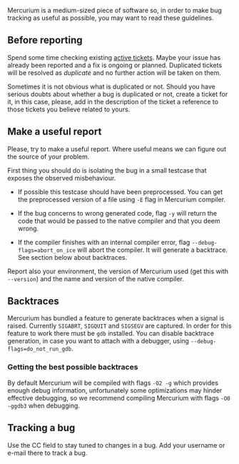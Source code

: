 
 Mercurium is a medium-sized piece of software so, in order to make bug tracking as useful as possible, you may want to read these guidelines.

## Before reporting

Spend some time checking existing [active tickets](http://nanos.ac.upc.edu/projects/mcxx/report/1). Maybe your issue has already been reported and a fix is ongoing or planned. Duplicated tickets will be resolved as _duplicate_ and no further action will be taken on them.

Sometimes it is not obvious what is duplicated or not. Should you have serious doubts about whether a bug is duplicated or not, create a ticket for it, in this case, please, add in the description of the ticket a reference to those tickets you believe related to yours.

## Make a useful report

Please, try to make a useful report. Where useful means we can figure out the source of your problem. 

First thing you should do is isolating the bug in a small testcase that exposes the observed misbehaviour.

 * If possible this testcase should have been preprocessed. You can get the preprocessed version of a file using `-E` flag in Mercurium compiler. 

 * If the bug concerns to wrong generated code, flag `-y` will return the code that would be passed to the native compiler and that you deem wrong.

 * If the compiler finishes with an internal compiler error, flag `--debug-flags=abort_on_ice` will abort the compiler. It will generate a backtrace. See section below about backtraces.

Report also your environment, the version of Mercurium used (get this with `--version`) and the name and version of the native compiler.

## Backtraces

Mercurium has bundled a feature to generate backtraces when a signal is raised. Currently `SIGABRT`, `SIGQUIT` and `SIGSEGV` are captured. In order for this feature to work there must be `gdb` installed. You can disable backtrace generation, in case you want to attach with a debugger, using `--debug-flags=do_not_run_gdb`.

### Getting the best possible backtraces

By default Mercurium will be compiled with flags `-O2 -g` which provides enough debug information, unfortunately some optimizations may hinder effective debugging, so we recommend compiling Mercurium with flags `-O0 -ggdb3` when debugging.

## Tracking a bug

Use the CC field to stay tuned to changes in a bug. Add your username or e-mail there to track a bug.